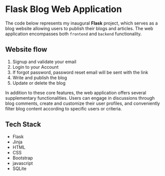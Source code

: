 # Flask Blog Web Application

The code below represents my inaugural **Flask** project, which serves as a blog website allowing users to publish their blogs and articles.
The web application encompasses both `frontend` and `backend` functionality.

## Website flow

 1. Signup and validate your email
 2. Login to your Account
 3. If forgot password, password reset email will be sent with the link
 4. Write and publish the blog
 5. Update or delete the blog

In addition to these core features, the web application offers several supplementary functionalities. Users can engage in discussions through blog comments, create and customize their user profiles, and conveniently filter blog content according to specific users or criteria.


## Tech Stack

- Flask
- Jinja
- HTML
- CSS
- Bootstrap
- javascript
- SQLite

